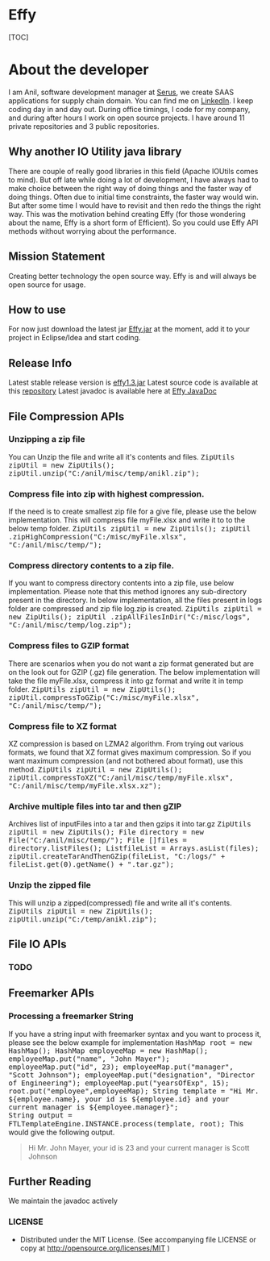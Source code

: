 Effy
====

[TOC]

# About the developer
I am Anil, software development manager at [Serus](http://www.serus.com/), we create SAAS applications for supply chain domain. You can find me on [LinkedIn](http://in.linkedin.com/in/aniliitk). I keep coding day in and day out. During office timings,  I code for my company, and during after hours I work on open source projects. I have around 11 private repositories and 3 public repositories. 
## Why another IO Utility java library
There are couple of really good libraries in this field (Apache IOUtils comes to mind). But off late while doing a lot of development, I have always had to make choice between the right way of doing things and the faster way of doing things. Often due to initial time constraints, the faster way would win. But after some time I would have to revisit and then redo the things the right way. This was the motivation behind creating Effy (for those wondering about the name, Effy is a short form of Efficient). So you could use Effy API methods without worrying about the performance.
## Mission Statement
Creating better technology the open source way. Effy is and will always be open source for usage.

## How to use
For now just download the latest jar [Effy.jar](https://sourceforge.net/projects/effy/files/latest/download?source=files) at the moment, add it to your project in Eclipse/Idea and start coding.

## Release Info
Latest stable release version is [effy1.3.jar](https://sourceforge.net/projects/effy/files/latest/download?source=files)
Latest source code is available at this [repository](https://github.com/anilpank/effy)
Latest javadoc is available here at [Effy JavaDoc](http://anilpank.bitbucket.org/)

## File Compression APIs
### Unzipping a zip file
You can Unzip the file and write all it's contents and files.
<tt>
ZipUtils zipUtil = new ZipUtils();
zipUtil.unzip("C:/anil/misc/temp/anikl.zip");
</tt>

### Compress file into zip with highest compression.
If the need is to create smallest zip file for a give file, please use the below implementation. This will compress file myFile.xlsx and write it to to the below temp folder. 
<tt>
ZipUtils zipUtil = new ZipUtils();
zipUtil .zipHighCompression("C:/misc/myFile.xlsx", "C:/anil/misc/temp/");
</tt>

### Compress directory contents to a zip file.
If you want to compress directory contents into a zip file, use below implementation. Please note that this method ignores any sub-directory present in the directory.
In below implementation, all the files present in logs folder are compressed and zip file log.zip is created.
<tt>
ZipUtils zipUtil = new ZipUtils();
zipUtil .zipAllFilesInDir("C:/misc/logs", "C:/anil/misc/temp/log.zip");
</tt>

### Compress files to GZIP format
There are scenarios when you do not want a zip format generated but are on the look out for GZIP (.gz) file generation. 
The below implementation will take the file myFile.xlsx, compress it into gz format and write it in temp folder.
<tt>
ZipUtils zipUtil = new ZipUtils();
zipUtil.compressToGZip("C:/misc/myFile.xlsx", "C:/anil/misc/temp/");
</tt>

### Compress file to XZ format
XZ compression is based on LZMA2 algorithm. From trying out various formats, we found that XZ format gives maximum compression.
So if you want maximum compression (and not bothered about format), use this method.
<tt>
ZipUtils zipUtil = new ZipUtils();
zipUtil.compressToXZ("C:/anil/misc/temp/myFile.xlsx", "C:/anil/misc/temp/myFile.xlsx.xz");
</tt>

### Archive multiple files into tar and then gZIP
Archives list of inputFiles into a tar and then gzips it into tar.gz
<tt>
ZipUtils zipUtil = new ZipUtils();
File directory = new File("C:/anil/misc/temp/");
File []files = directory.listFiles();
List<File>fileList = Arrays.asList(files);
zipUtil.createTarAndThenGZip(fileList, "C:/logs/" + fileList.get(0).getName() + ".tar.gz");		
</tt>

### Unzip the zipped file
This will unzip a zipped(compressed) file and write all it's contents.
<tt>
ZipUtils zipUtil = new ZipUtils();
zipUtil.unzip("C:/temp/anikl.zip");
</tt>


## File IO APIs
### TODO

## Freemarker APIs
### Processing a freemarker String
If you have a string input with freemarker syntax and you want to process it, please see the below example for implementation
<tt>
HashMap root = new HashMap();
HashMap employeeMap = new HashMap();
employeeMap.put("name", "John Mayer");
employeeMap.put("id", 23);
employeeMap.put("manager", "Scott Johnson");
employeeMap.put("designation", "Director of Engineering");
employeeMap.put("yearsOfExp", 15);		
root.put("employee",employeeMap);
String template = "Hi Mr. ${employee.name}, your id is ${employee.id} and your current manager is ${employee.manager}";		
String output = FTLTemplateEngine.INSTANCE.process(template, root);
</tt>
This would give the following output.
<blockquote>
Hi Mr. John Mayer, your id is 23 and your current manager is Scott Johnson
</blockquote>

## Further Reading
We maintain the javadoc actively 

### LICENSE ###

* Distributed under the MIT License. (See accompanying file LICENSE or copy at http://opensource.org/licenses/MIT )
